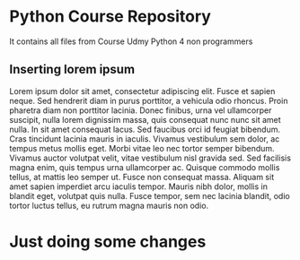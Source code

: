 # Python Course Repository

It contains all files from Course Udmy Python 4 non programmers

## Inserting lorem ipsum
Lorem ipsum dolor sit amet, consectetur adipiscing elit. Fusce et sapien neque. Sed hendrerit diam in purus porttitor, a vehicula odio rhoncus. Proin pharetra diam non porttitor lacinia. Donec finibus, urna vel ullamcorper suscipit, nulla lorem dignissim massa, quis consequat nunc nunc sit amet nulla. In sit amet consequat lacus. Sed faucibus orci id feugiat bibendum. Cras tincidunt lacinia mauris in iaculis. Vivamus vestibulum sem dolor, ac tempus metus mollis eget. Morbi vitae leo nec tortor semper bibendum. Vivamus auctor volutpat velit, vitae vestibulum nisl gravida sed. Sed facilisis magna enim, quis tempus urna ullamcorper ac. Quisque commodo mollis tellus, at mattis leo semper ut. Fusce non consequat massa. Aliquam sit amet sapien imperdiet arcu iaculis tempor. Mauris nibh dolor, mollis in blandit eget, volutpat quis nulla. Fusce tempor, sem nec lacinia blandit, odio tortor luctus tellus, eu rutrum magna mauris non odio.

# Just doing some changes 
